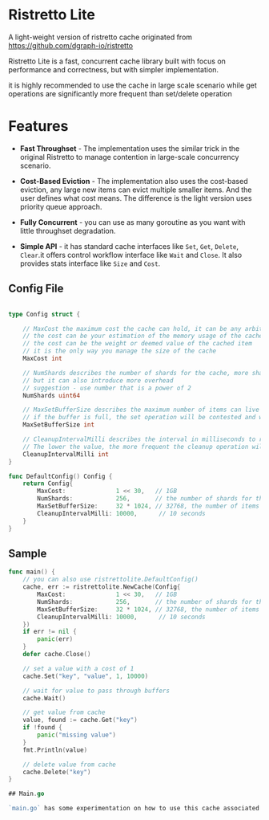 # Ristretto Lite 
A light-weight version of ristretto cache originated from https://github.com/dgraph-io/ristretto

Ristretto Lite is a fast, concurrent cache library built with focus on performance and correctness, but with simpler implementation.

it is highly recommended to use the cache in large scale scenario while get operations are significantly more frequent than set/delete operation


# Features
* **Fast Throughset** - The implementation uses the similar trick in the original Ristretto to manage contention in large-scale concurrency scenario.

* **Cost-Based Eviction** - The implementation also uses the cost-based eviction, any large new items can evict multiple smaller items. And the user defines what cost means. The difference is the light version uses priority queue approach.

* **Fully Concurrent** - you can use as many goroutine as you want with little throughset degradation.

* **Simple API** -  it has standard cache interfaces like `Set`, `Get`, `Delete`, `Clear`.it offers control workflow interface like `Wait` and `Close`. It also provides stats interface like `Size` and `Cost`.


## Config File
```go

type Config struct {

	// MaxCost the maximum cost the cache can hold, it can be any arbitrary number
	// the cost can be your estimation of the memory usage of the cached item
	// the cost can be the weight or deemed value of the cached item
	// it is the only way you manage the size of the cache
	MaxCost int

	// NumShards describes the number of shards for the cache, more shards means less contention in setting and getting the items
	// but it can also introduce more overhead
	// suggestion - use number that is a power of 2
	NumShards uint64

	// MaxSetBufferSize describes the maximum number of items can live in the buffer at once waiting to be added or removed
	// if the buffer is full, the set operation will be contested and will fail, a large buffer size can reduce contention but can also add more memory overhead
	MaxSetBufferSize int

	// CleanupIntervalMilli describes the interval in milliseconds to run the cleanup operation to clean up items that are expired
	// The lower the value, the more frequent the cleanup operation will run while it can also introduce delay in the processing of setting and removing items.
	CleanupIntervalMilli int
}

func DefaultConfig() Config {
	return Config{
		MaxCost:              1 << 30,   // 1GB
		NumShards:            256,       // the number of shards for the cache
		MaxSetBufferSize:     32 * 1024, // 32768, the number of items can live in the buffer at once waiting to be added or removed
		CleanupIntervalMilli: 10000,      // 10 seconds
	}
}


```

## Sample
```go
func main() {
	// you can also use ristrettolite.DefaultConfig()
	cache, err := ristrettolite.NewCache(Config{
		MaxCost:              1 << 30,   // 1GB
		NumShards:            256,       // the number of shards for the cache
		MaxSetBufferSize:     32 * 1024, // 32768, the number of items can live in the buffer at once waiting to be added or removed
		CleanupIntervalMilli: 10000,      // 10 seconds
	})
	if err != nil {
		panic(err)
	}
	defer cache.Close()

	// set a value with a cost of 1
	cache.Set("key", "value", 1, 10000)

	// wait for value to pass through buffers
	cache.Wait()

	// get value from cache
	value, found := cache.Get("key")
	if !found {
		panic("missing value")
	}
	fmt.Println(value)

	// delete value from cache
	cache.Delete("key")
}

## Main.go

`main.go` has some experimentation on how to use this cache associated with emission API

